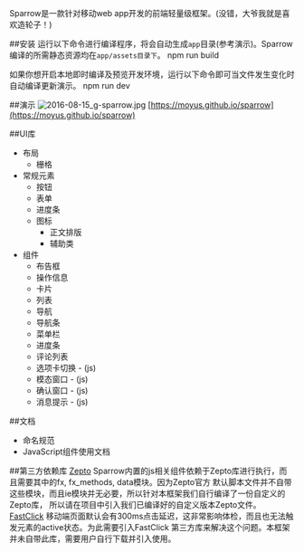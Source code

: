 Sparrow是一款针对移动web app开发的前端轻量级框架。(没错，大爷我就是喜欢造轮子！)

##安装
运行以下命令进行编译程序，将会自动生成`app`目录(参考演示)。Sparrow编译的所需静态资源均在`app/assets目录下`。
	npm run build

如果你想开启本地即时编译及预览开发环境，运行以下命令即可当文件发生变化时自动编译更新演示。
	npm run dev

##演示
![2016-08-15_g-sparrow.jpg](http://cloud.liuxinyu.me/2016-08-15_g-sparrow.jpg)
[https://moyus.github.io/sparrow](https://moyus.github.io/sparrow)

##UI库
- 布局
	- 栅格
- 常规元素
	- 按钮
	- 表单
  - 进度条
  - 图标
	- 正文排版
	- 辅助类
- 组件
	- 布告框
	- 操作信息
	- 卡片
	- 列表
	- 导航
	- 导航条
	- 菜单栏
	- 进度条
	- 评论列表
	- 选项卡切换 - (js)
	- 模态窗口 - (js)
	- 确认窗口 - (js)
	- 消息提示 - (js)

##文档
- 命名规范
- JavaScript组件使用文档

##第三方依赖库
[Zepto](http://zeptojs.com)
Sparrow内置的js相关组件依赖于Zepto库进行执行，而且需要其中的fx, fx_methods, data模块。因为Zepto官方
默认脚本文件并不自带这些模块，而且ie模块并无必要，所以针对本框架我们自行编译了一份自定义的Zepto库，
所以请在项目中引入我们已编译好的自定义版本Zepto文件。
[FastClick](https://github.com/ftlabs/fastclick)
移动端页面默认会有300ms点击延迟，这非常影响体检，而且也无法触发元素的active状态。为此需要引入FastClick
第三方库来解决这个问题。本框架并未自带此库，需要用户自行下载并引入使用。
